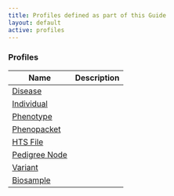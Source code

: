 ```yaml
---
title: Profiles defined as part of this Guide
layout: default
active: profiles
---
```


<!-- { :.no_toc } -->

### Profiles

<table>
<thead>
<tr>
<th>Name</th>
<th>Description</th>
</tr>
</thead>
<tbody>
<tr>
<td><a href="StructureDefinition-Disease.html">Disease</a></td>
<td></td>
</tr>
<tr>
<td><a href="StructureDefinition-Individual.html">Individual</a></td>
<td></td>
</tr>
<tr>
<td><a href="StructureDefinition-Phenotype.html">Phenotype</a></td>
<td></td>
</tr>
<tr>
<td><a href="StructureDefinition-Phenopacket.html">Phenopacket</a></td>
<td></td>
</tr>
<tr>
<td><a href="StructureDefinition-Htsfile.html">HTS File</a></td>
<td></td>
</tr>
<tr>
<td><a href="StructureDefinition-PedigreeNode.html">Pedigree Node</a></td>
<td></td>
</tr>
<tr>
<td><a href="StructureDefinition-Variant.html">Variant</a></td>
<td></td>
</tr>
<tr>
<td><a href="StructureDefinition-Biosample.html">Biosample</a></td>
<td></td>
</tr>
</tbody>
</table>
